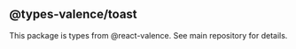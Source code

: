 ## @types-valence/toast

This package is types from @react-valence. See main repository for details.
